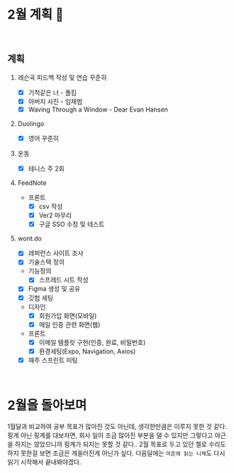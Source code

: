 # 2월 계획 🎁

<br/>

## 계획

1. 레슨곡 피드백 작성 및 연습 꾸준히

   - [x] 기적같은 너 - 폴킴
   - [x] 아버지 사진 - 임재범
   - [x] Waving Through a Window - Dear Evan Hansen

2. Duolingo

   - [x] 영어 꾸준히

3. 운동

   - [x] 테니스 주 2회

4. FeedNote
   - 프론트
     - [x] csv 작성
     - [x] Ver2 마무리
     - [x] 구글 SSO 수정 및 테스트

5. wont.do

   - [x] 레퍼런스 사이트 조사
   - [x] 기술스택 정의

   - 기능정의
     - [x] 스프레드 시트 작성
   - [x] Figma 생성 및 공유
   - [x] 깃헙 세팅

   - 디자인
     - [x] 회원가입 화면(모바일)
     - [x] 메일 인증 관련 화면(웹)
   - 프론트
     - [x] 이메일 템플릿 구현(인증, 완료, 비밀번호)
     - [x] 환경세팅(Expo, Navigation, Axios)
   - [x] 매주 스프린트 미팅

<br/>



# 2월을 돌아보며

1월달과 비교하여 공부 목표가 많아진 것도 아닌데, 생각한만큼은 이루지 못한 것 같다. 핑계 아닌 핑계를 대보자면, 회사 일이 조금 많아진 부분을 댈 수 있지만 그렇다고 야근을 하지는 않았으니까 핑계가 되지는 못할 것 같다.. 2월 목표로 두고 있던 첼로 수리도 하지 못한걸 보면 조금은 게을러진게 아닌가 싶다. 다음달에는 `마흔에 읽는 니체`도 다시 읽기 시작해서 끝내봐야겠다.

